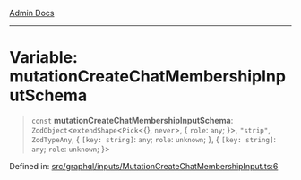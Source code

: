[Admin Docs](/)

***

# Variable: mutationCreateChatMembershipInputSchema

> `const` **mutationCreateChatMembershipInputSchema**: `ZodObject`\<`extendShape`\<`Pick`\<\{\}, `never`\>, \{ `role`: `any`; \}\>, `"strip"`, `ZodTypeAny`, \{ `[key: string]`: `any`;  `role`: `unknown`; \}, \{ `[key: string]`: `any`;  `role`: `unknown`; \}\>

Defined in: [src/graphql/inputs/MutationCreateChatMembershipInput.ts:6](https://github.com/PalisadoesFoundation/talawa-api/blob/1251c45d69620e1317cb8632c6decbdb7edbdb06/src/graphql/inputs/MutationCreateChatMembershipInput.ts#L6)
